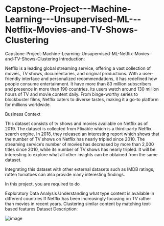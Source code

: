# Capstone-Project---Machine-Learning---Unsupervised-ML---Netflix-Movies-and-TV-Shows-Clustering
Capstone-Project-Machine-Learning-Unsupervised-ML-Netflix-Movies-and-TV-Shows-Clustering
Introduction:

Netflix is a leading global streaming service, offering a vast collection of movies, TV shows, documentaries, and original productions. With a user-friendly interface and personalized recommendations, it has redefined how people consume entertainment. It have more than 83 million subscribers and presence in more than 190 countries. Its users watch around 130 million hours of TV and movie content daily. From binge-worthy series to blockbuster films, Netflix caters to diverse tastes, making it a go-to platform for millions worldwide.

Business Context

This dataset consists of tv shows and movies available on Netflix as of 2019. The dataset is collected from Flixable which is a third-party Netflix search engine. In 2018, they released an interesting report which shows that the number of TV shows on Netflix has nearly tripled since 2010. The streaming service’s number of movies has decreased by more than 2,000 titles since 2010, while its number of TV shows has nearly tripled. It will be interesting to explore what all other insights can be obtained from the same dataset.

Integrating this dataset with other external datasets such as IMDB ratings, rotten tomatoes can also provide many interesting findings.

In this project, you are required to do

Exploratory Data Analysis Understanding what type content is available in different countries If Netflix has been increasingly focusing on TV rather than movies in recent years. Clustering similar content by matching text-based features Dataset Description:


![image](https://github.com/Luckyjaiswal2000/Capstone-Project---Machine-Learning---Unsupervised-ML---Netflix-Movies-and-TV-Shows-Clustering/assets/138009906/0770441a-313d-49d8-97b1-15b680fba356)
